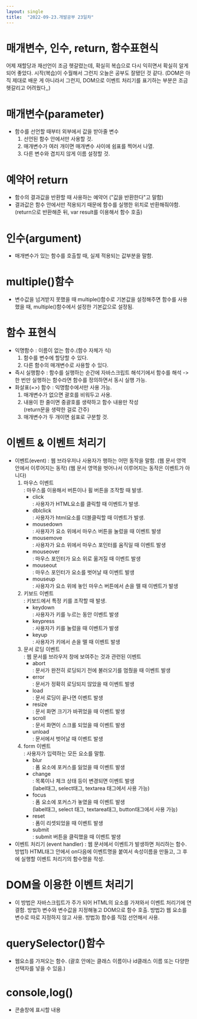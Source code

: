 ```yaml
---
layout: single
title:  "2022-09-23.개발공부 23일차"
---
```

# 매개변수, 인수, return, 함수표현식
어제 재할당과 재선언이 조금 헷갈렸는데, 확실히 복습으로 다시 익히면서 확실히 알게 되어 좋았다.
시작(복습)이 수월해서 그런지 오늘은 공부도 잘됐던 것 같다.
(DOM은 아직 제대로 배운 게 아니라서 그런지, DOM으로 이벤트 처리기를 표기하는 부분은 조금 헷갈리고 어려웠다,,)




# 매개변수(parameter)
  - 함수를 선언할 때부터 외부에서 값을 받아줄 변수
    1. 선언된 함수 안에서만 사용할 것.
    2. 매개변수가 여러 개이면 매개변수 사이에 쉼표를 찍어서 나열.
    3. 다른 변수와 겹치지 않게 이름 설정할 것.




# 예약어 return
  - 함수의 결과값을 반환할 때 사용하는 예약어
   ("값을 반환한다"고 말함)
  - 결과값은 함수 안에서만 적용되기 때문에 함수를 실행한 위치로 반환해줘야함.
   (return으로 반환해준 뒤, var result를 이용해서 함수 호출)




# 인수(argument)
  - 매개변수가 있는 함수를 호출할 때, 실제 적용되는 값부분을 말함.




# multiple()함수
  - 변수값을 넘겨받지 못했을 때 multiple()함수로 기본값을 설정해주면
    함수를 사용했을 때, multiple()함수에서 설정한 기본값으로 설정됨.




# 함수 표현식
  - 익명함수
   : 이름이 없는 함수.(함수 자체가 식)
      1. 함수를 변수에 할당할 수 있다. <br>
      2. 다른 함수의 매개변수로 사용할 수 있다.  <br>
  - 즉시 실행함수
   : 함수를 실행하는 순간에 자바스크립트 해석기에서 함수를 해석
    -> 한 번만 실행하는 함수라면 함수를 정의하면서 동시 실행 가능.
  - 화살표(=>) 함수
   : 익명함수에서만 사용 가능.
      1. 매개변수가 없으면 괄호를 비워두고 사용. <br>
      2. 내용이 한 줄이면 중괄호를 생략하고 함수 내용만 작성  <br>
        (return문을 생략한 걸로 간주) <br>
      3. 매개변수가 두 개이면 쉼표로 구분할 것.




# 이벤트 & 이벤트 처리기
  - 이벤트(event)
   : 웹 브라우저나 사용자가 행하는 어떤 동작을 말함.
    (웹 문서 영역 안에서 이루어지는 동작)
    (웹 문서 영역을 벗어나서 이루어지는 동작은 이벤트가 아니다)
    1. 마우스 이벤트 <br>
      : 마우스를 이용해서 버튼이나 휠 버튼을 조작할 때 발생. <br>
        - click <br>
         : 사용자가 HTML요소를 클릭할 때 이벤트가 발생. <br>
        - dblclick <br>
         : 사용자가 html요소를 더블클릭할 때 이벤트가 발생. <br>
        - mousedown <br>
         : 사용자가 요소 위에서 마우스 버튼을 눌렀을 때 이벤트 발생 <br>
        - mousemove <br>
         : 사용자가 요소 위에서 마우스 포인터를 움직일 때 이벤트 발생  <br>
        - mouseover <br>
         : 마우스 포인터가 요소 위로 옮겨질 때 이벤트 발생 <br>
        - mouseout <br>
         : 마우스 포인터가 요소를 벗어날 때 이벤트 발생 <br>
        - mouseup <br>
         : 사용자가 요소 위에 놓인 마우스 버튼에서 손을 뗄 때 이벤트가 발생 <br>
    2. 키보드 이벤트  <br>
      : 키보드에서 특정 키를 조작할 때 발생. <br>
        - keydown <br>
         : 사용자가 키를 누르는 동안 이벤트 발생 <br>
        - keypress <br>
         : 사용자가 키를 눌렀을 때 이벤트가 발생 <br>
        - keyup <br>
         : 사용자가 키에서 손을 뗄 때 이벤트 발생 <br>
    3. 문서 로딩 이벤트  <br>
      : 웹 문서를 브라우저 창에 보여주는 것과 관련된 이벤트 <br>
        - abort <br>
         : 문서가 완전히 로딩되기 전에 불러오기를 멈췄을 때 이벤트 발생 <br>
        - error <br>
         : 문서가 정확히 로딩되지 않았을 때 이벤트 발생 <br>
        - load <br>
         : 문서 로딩이 끝나면 이벤트 발생 <br>
        - resize <br>
         : 문서 화면 크기가 바뀌었을 때 이벤트 발생  <br>
        - scroll <br>
         : 문서 화면이 스크롤 되었을 때 이벤트 발생  <br>
        - unload <br>
         : 문서에서 벗어날 때 이벤트 발생  <br>
    4. form 이벤트 <br>
      : 사용자가 입력하는 모든 요소를 말함. <br>
        - blur <br>
         : 폼 요소에 포커스를 잃었을 때 이벤트 발생 <br>
        - change <br>
         : 목록이나 체크 상태 등이 변경되면 이벤트 발생 <br>
          (label태그, select태그, textarea 태그에서 사용 가능) <br>
        - focus <br>
         : 폼 요소에 포커스가 놓였을 때 이벤트 발생 <br>
         (label태그, select 태그, textarea태그, button태그에서 사용 가능) <br>
        - reset <br>
         : 폼이 리셋되었을 때 이벤트 발생 <br>
        - submit <br>
         : submit 버튼을 클릭했을 때 이벤트 발생 <br>
  - 이벤트 처리기 (event handler)
   : 웹 문서에서 이벤트가 발생하면 처리하는 함수.
     방법1) HTML태그 안에서 on다음에 이벤트명을 붙여서 속성이름을 만들고, 그 후에 실행할 이벤트 처리기의 함수명을 작성.




# DOM을 이용한 이벤트 처리기
  - 이 방법은 자바스크립트가 주가 되어 HTML의 요소를 가져와서 이벤트 처리기에 연결함.
    방법1) 변수와 변수값을 지정해놓고 DOM으로 함수 호출.
    방법2) 웹 요소를 변수로 따로 지정하지 않고 사용.
    방법3) 함수를 직접 선언해서 사용.




# querySelector()함수
  - 웹요소를 가져오는 함수.
   (괄호 안에는 클래스 이름이나 id클래스 이름 또는 다양한 선택자를 넣을 수 있음.)




# console,log()
  - 콘솔창에 표시할 내용
